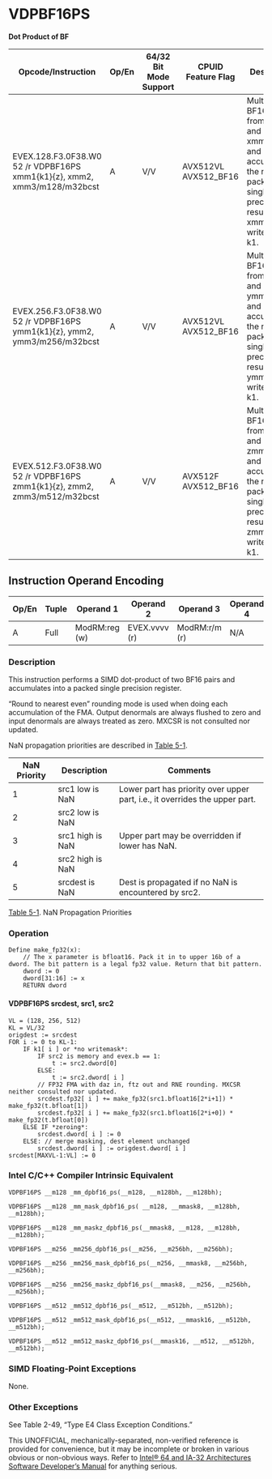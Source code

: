 # VDPBF16PS

**Dot Product of BF**

| Opcode/Instruction                                                       | Op/En | 64/32 Bit Mode Support | CPUID Feature Flag   | Description                                                                                                                          |
| ------------------------------------------------------------------------ | ----- | ---------------------- | -------------------- | ------------------------------------------------------------------------------------------------------------------------------------ |
| EVEX.128.F3.0F38.W0 52 /r VDPBF16PS xmm1{k1}{z}, xmm2, xmm3/m128/m32bcst | A     | V/V                    | AVX512VL AVX512_BF16 | Multiply BF16 pairs from xmm2 and xmm3/m128, and accumulate the resulting packed single precision results in xmm1 with writemask k1. |
| EVEX.256.F3.0F38.W0 52 /r VDPBF16PS ymm1{k1}{z}, ymm2, ymm3/m256/m32bcst | A     | V/V                    | AVX512VL AVX512_BF16 | Multiply BF16 pairs from ymm2 and ymm3/m256, and accumulate the resulting packed single precision results in ymm1 with writemask k1. |
| EVEX.512.F3.0F38.W0 52 /r VDPBF16PS zmm1{k1}{z}, zmm2, zmm3/m512/m32bcst | A     | V/V                    | AVX512F AVX512_BF16  | Multiply BF16 pairs from zmm2 and zmm3/m512, and accumulate the resulting packed single precision results in zmm1 with writemask k1. |

## Instruction Operand Encoding

| Op/En | Tuple | Operand 1     | Operand 2     | Operand 3     | Operand 4 |
| ----- | ----- | ------------- | ------------- | ------------- | --------- |
| A     | Full  | ModRM:reg (w) | EVEX.vvvv (r) | ModRM:r/m (r) | N/A       |

### Description

This instruction performs a SIMD dot-product of two BF16 pairs and accumulates into a packed single precision register.

“Round to nearest even” rounding mode is used when doing each accumulation of the FMA. Output denormals are always flushed to zero and input denormals are always treated as zero. MXCSR is not consulted nor updated.

NaN propagation priorities are described in [Table 5-1](/x86/vdpbf16ps#tbl-5-1).

| NaN Priority | Description      | Comments                                                                    |
| ------------ | ---------------- | --------------------------------------------------------------------------- |
| 1            | src1 low is NaN  | Lower part has priority over upper part, i.e., it overrides the upper part. |
| 2            | src2 low is NaN  |
| 3            | src1 high is NaN | Upper part may be overridden if lower has NaN.                              |
| 4            | src2 high is NaN |
| 5            | srcdest is NaN   | Dest is propagated if no NaN is encountered by src2.                        |

[Table 5-1](/x86/vdpbf16ps#tbl-5-1). NaN Propagation Priorities

### Operation

```
Define make_fp32(x):
    // The x parameter is bfloat16. Pack it in to upper 16b of a dword. The bit pattern is a legal fp32 value. Return that bit pattern.
    dword := 0
    dword[31:16] := x
    RETURN dword

```

#### VDPBF16PS srcdest, src1, src2

```
VL = (128, 256, 512)
KL = VL/32
origdest := srcdest
FOR i := 0 to KL-1:
    IF k1[ i ] or *no writemask*:
        IF src2 is memory and evex.b == 1:
            t := src2.dword[0]
        ELSE:
            t := src2.dword[ i ]
        // FP32 FMA with daz in, ftz out and RNE rounding. MXCSR neither consulted nor updated.
        srcdest.fp32[ i ] += make_fp32(src1.bfloat16[2*i+1]) * make_fp32(t.bfloat[1])
        srcdest.fp32[ i ] += make_fp32(src1.bfloat16[2*i+0]) * make_fp32(t.bfloat[0])
    ELSE IF *zeroing*:
        srcdest.dword[ i ] := 0
    ELSE: // merge masking, dest element unchanged
        srcdest.dword[ i ] := origdest.dword[ i ]
srcdest[MAXVL-1:VL] := 0

```

### Intel C/C++ Compiler Intrinsic Equivalent

```
VDPBF16PS __m128 _mm_dpbf16_ps(__m128, __m128bh, __m128bh);

```

```
VDPBF16PS __m128 _mm_mask_dpbf16_ps( __m128, __mmask8, __m128bh, __m128bh);

```

```
VDPBF16PS __m128 _mm_maskz_dpbf16_ps(__mmask8, __m128, __m128bh, __m128bh);

```

```
VDPBF16PS __m256 _mm256_dpbf16_ps(__m256, __m256bh, __m256bh);

```

```
VDPBF16PS __m256 _mm256_mask_dpbf16_ps(__m256, __mmask8, __m256bh, __m256bh);

```

```
VDPBF16PS __m256 _mm256_maskz_dpbf16_ps(__mmask8, __m256, __m256bh, __m256bh);

```

```
VDPBF16PS __m512 _mm512_dpbf16_ps(__m512, __m512bh, __m512bh);

```

```
VDPBF16PS __m512 _mm512_mask_dpbf16_ps(__m512, __mmask16, __m512bh, __m512bh);

```

```
VDPBF16PS __m512 _mm512_maskz_dpbf16_ps(__mmask16, __m512, __m512bh, __m512bh);

```

### SIMD Floating-Point Exceptions

None.

### Other Exceptions

See Table 2-49, “Type E4 Class Exception Conditions.”

This UNOFFICIAL, mechanically-separated, non-verified reference is provided for convenience, but it may be
incomplete or broken in various obvious or non-obvious
ways. Refer to [Intel® 64 and IA-32 Architectures Software Developer’s Manual](https://software.intel.com/en-us/download/intel-64-and-ia-32-architectures-sdm-combined-volumes-1-2a-2b-2c-2d-3a-3b-3c-3d-and-4) for anything serious.
